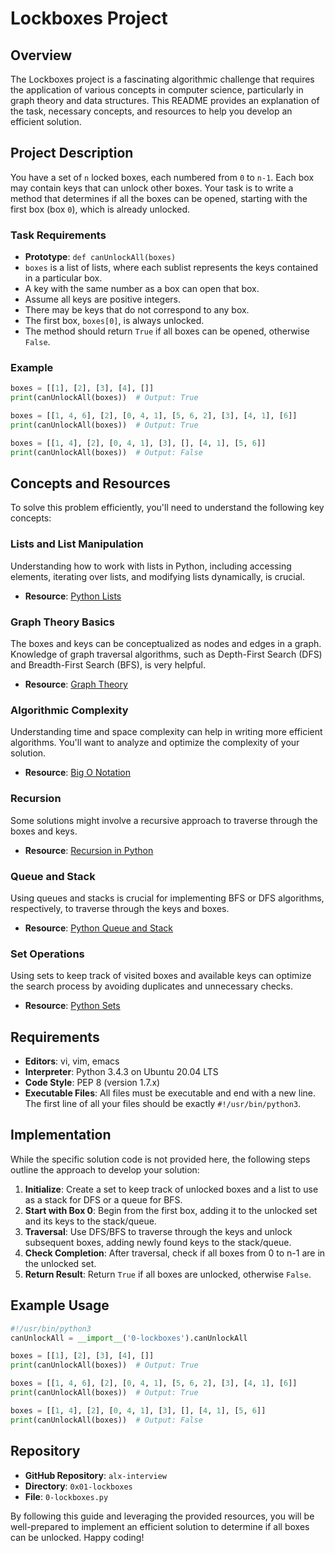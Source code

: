 # Lockboxes Project

## Overview

The Lockboxes project is a fascinating algorithmic challenge that requires the application of various concepts in computer science, particularly in graph theory and data structures. This README provides an explanation of the task, necessary concepts, and resources to help you develop an efficient solution.

## Project Description

You have a set of `n` locked boxes, each numbered from `0` to `n-1`. Each box may contain keys that can unlock other boxes. Your task is to write a method that determines if all the boxes can be opened, starting with the first box (box `0`), which is already unlocked.

### Task Requirements

- **Prototype**: `def canUnlockAll(boxes)`
- `boxes` is a list of lists, where each sublist represents the keys contained in a particular box.
- A key with the same number as a box can open that box.
- Assume all keys are positive integers.
- There may be keys that do not correspond to any box.
- The first box, `boxes[0]`, is always unlocked.
- The method should return `True` if all boxes can be opened, otherwise `False`.

### Example

```python
boxes = [[1], [2], [3], [4], []]
print(canUnlockAll(boxes))  # Output: True

boxes = [[1, 4, 6], [2], [0, 4, 1], [5, 6, 2], [3], [4, 1], [6]]
print(canUnlockAll(boxes))  # Output: True

boxes = [[1, 4], [2], [0, 4, 1], [3], [], [4, 1], [5, 6]]
print(canUnlockAll(boxes))  # Output: False
```

## Concepts and Resources

To solve this problem efficiently, you'll need to understand the following key concepts:

### Lists and List Manipulation
Understanding how to work with lists in Python, including accessing elements, iterating over lists, and modifying lists dynamically, is crucial.

- **Resource**: [Python Lists](https://docs.python.org/3/tutorial/datastructures.html#more-on-lists)

### Graph Theory Basics
The boxes and keys can be conceptualized as nodes and edges in a graph. Knowledge of graph traversal algorithms, such as Depth-First Search (DFS) and Breadth-First Search (BFS), is very helpful.

- **Resource**: [Graph Theory](https://www.khanacademy.org/computing/computer-science/algorithms#graph-representation)

### Algorithmic Complexity
Understanding time and space complexity can help in writing more efficient algorithms. You'll want to analyze and optimize the complexity of your solution.

- **Resource**: [Big O Notation](https://www.geeksforgeeks.org/analysis-of-algorithms-set-1-asymptotic-analysis/)

### Recursion
Some solutions might involve a recursive approach to traverse through the boxes and keys.

- **Resource**: [Recursion in Python](https://realpython.com/python-recursion/)

### Queue and Stack
Using queues and stacks is crucial for implementing BFS or DFS algorithms, respectively, to traverse through the keys and boxes.

- **Resource**: [Python Queue and Stack](https://www.geeksforgeeks.org/stack-in-python/)

### Set Operations
Using sets to keep track of visited boxes and available keys can optimize the search process by avoiding duplicates and unnecessary checks.

- **Resource**: [Python Sets](https://docs.python.org/3/tutorial/datastructures.html#sets)

## Requirements

- **Editors**: vi, vim, emacs
- **Interpreter**: Python 3.4.3 on Ubuntu 20.04 LTS
- **Code Style**: PEP 8 (version 1.7.x)
- **Executable Files**: All files must be executable and end with a new line. The first line of all your files should be exactly `#!/usr/bin/python3`.

## Implementation

While the specific solution code is not provided here, the following steps outline the approach to develop your solution:

1. **Initialize**: Create a set to keep track of unlocked boxes and a list to use as a stack for DFS or a queue for BFS.
2. **Start with Box 0**: Begin from the first box, adding it to the unlocked set and its keys to the stack/queue.
3. **Traversal**: Use DFS/BFS to traverse through the keys and unlock subsequent boxes, adding newly found keys to the stack/queue.
4. **Check Completion**: After traversal, check if all boxes from 0 to n-1 are in the unlocked set.
5. **Return Result**: Return `True` if all boxes are unlocked, otherwise `False`.

## Example Usage

```python
#!/usr/bin/python3
canUnlockAll = __import__('0-lockboxes').canUnlockAll

boxes = [[1], [2], [3], [4], []]
print(canUnlockAll(boxes))  # Output: True

boxes = [[1, 4, 6], [2], [0, 4, 1], [5, 6, 2], [3], [4, 1], [6]]
print(canUnlockAll(boxes))  # Output: True

boxes = [[1, 4], [2], [0, 4, 1], [3], [], [4, 1], [5, 6]]
print(canUnlockAll(boxes))  # Output: False
```

## Repository

- **GitHub Repository**: `alx-interview`
- **Directory**: `0x01-lockboxes`
- **File**: `0-lockboxes.py`

By following this guide and leveraging the provided resources, you will be well-prepared to implement an efficient solution to determine if all boxes can be unlocked. Happy coding!
